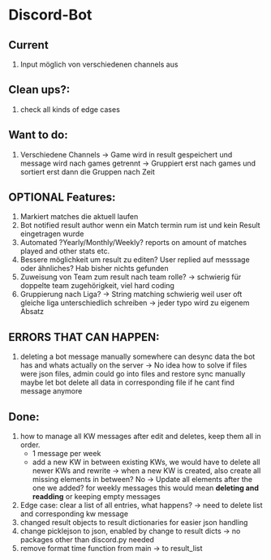 # Discord-Bot
## Current
1. Input möglich von verschiedenen channels aus


## Clean ups?:
1. check all kinds of edge cases
    
## Want to do:
1. Verschiedene Channels -> Game wird in result gespeichert und message wird nach games getrennt -> Gruppiert erst nach games und sortiert erst dann die Gruppen nach Zeit

## OPTIONAL Features:
1. Markiert matches die aktuell laufen
2. Bot notified result author wenn ein Match termin rum ist und kein Result eingetragen wurde
3. Automated ?Yearly/Monthly/Weekly? reports on amount of matches played and other stats etc.
4. Bessere möglichkeit um result zu editen? User replied auf messsage oder ähnliches? Hab bisher nichts gefunden
5. Zuweisung von Team zum result nach team rolle? -> schwierig für doppelte team zugehörigkeit, viel hard coding
6. Gruppierung nach Liga? -> String matching schwierig weil user oft gleiche liga unterschiedlich schreiben -> jeder typo wird zu eigenem Absatz

## ERRORS THAT CAN HAPPEN:
1. deleting a bot message manually somewhere can desync data the bot has and whats actually on the server
       -> No idea how to solve if files were json files, admin could go into files and restore sync manually
       maybe let bot delete all data in corresponding file if he cant find message anymore

## Done:
1. how to manage all KW messages after edit and deletes, keep them all in order.
    - 1 message per week
    - add a new KW in between existing KWs, we would have to delete all newer KWs and rewrite
    -> when a new KW is created, also create all missing elements in between? No
    -> Update all elements after the one we added?    for weekly messages this would mean **deleting and readding** or keeping empty messages
2. Edge case: clear a list of all entries, what happens? -> need to delete list and corresponding kw message
3. changed result objects to result dictionaries for easier json handling
4. change picklejson to json, enabled by change to result dicts -> no packages other than discord.py needed
5. remove format time function from main -> to result_list
